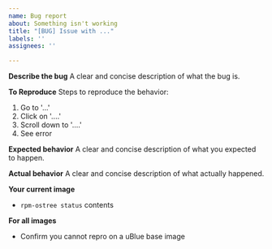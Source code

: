 ```yaml
---
name: Bug report
about: Something isn't working
title: "[BUG] Issue with ..."
labels: ''
assignees: ''

---
```


**Describe the bug**
A clear and concise description of what the bug is.

**To Reproduce**
Steps to reproduce the behavior:
1. Go to '...'
2. Click on '....'
3. Scroll down to '....'
4. See error

**Expected behavior**
A clear and concise description of what you expected to happen.


**Actual behavior**
A clear and concise description of what actually happened.


**Your current image**
 - `rpm-ostree status` contents

**For all images**
- Confirm you cannot repro on a uBlue base image
